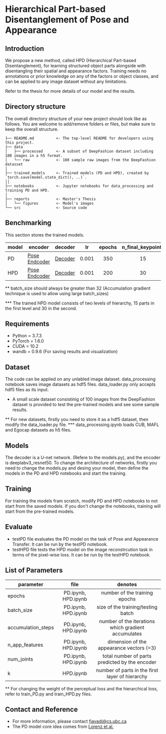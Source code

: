 # Hierarchical Part-based Disentanglement of Pose and Appearance

## Introduction
We propose a new method, called HPD (Hierarchical Part-based Disentanglement), for learning
structured object parts alongside with disentangling their spatial and appearance
factors. Training needs no annotations or prior knowledge on any of the factors
or object classes, and can be applied to any image dataset without any limitations.

Refer to the thesis for more details of our model and the results.


## Directory structure

The overall directory structure of your new project should look like as follows. You are welcome to add/remove folders or files, but make sure to keep the overall structure.

```
├── README.md          <- The top-level README for developers using this project.
├── data
│   ├── processed      <- A subset of DeepFashion dataset including 100 images in a h5 format.
│   └── raw            <- 100 sample raw images from the DeepFashion datasset 
│
├── trained_models     <- Trained models (PD and HPD), created by `torch.save(model.state_dict(), ..)`.
││
├── notebooks          <- Jupyter notebooks for data_processing and training PD and HPD. 
│
├── reports            <- Master's Thesis
│   └── figures        <- Model's images
└── src                <- Source code
```

## Benchmarking

This section stores the trained models.

model  | encoder | decoder | lr | epochs| n_final_keypoints
--------|--------|--------|:------:|:------:|:------:
PD| [Pose Endcoder](https://drive.google.com/file/d/1FQPLKfILW-rEoXvLOEZG5Zm4YF6fXcKh/view?usp=sharing) | [Decoder](https://drive.google.com/file/d/1kNa6PtS_dVK-IqLaIicn9IqbGNQJ8zmJ/view?usp=sharing)| 0.001| 350| 15
HPD| [Pose Endcoder](https://drive.google.com/file/d/19Vhbhlw6hhIcNoECw57ze2cRDmhrbSMB/view?usp=sharing) | [Decoder](https://drive.google.com/file/d/1EO3XYN7dEO1QYF1N6NiUgGkn7ss7mslm/view?usp=sharing)| 0.001 | 200 | 30

** batch_size should always be greater than 32 (Accumulation gradient technique is used to allow using large batch_sizes)

*** The trained HPD model consists of two levels of hierarchy, 15 parts in the first level and 30 in the second. 


## Requirements

- Python = 3.7.3
- PyTorch = 1.6.0
- CUDA = 10.2 
- wandb = 0.9.6 (For saving results and visualization)

## Dataset
The code can be applied on any unlabled image dataset. data_processing notebook saves image datasets as hdf5 files. data_loader.py only accepts hdf5 files as its input. 
* A small scale dataset consistinig of 100 images from  the DeepFashion dataset is provided to test the pre-trained models and see some sample results. 

** For new datasets, firstly you need to store it as a hdf5 dataset, then modify the data_loader.py file. 
*** data_processing.ipynb loads CUB, MAFL and Egocap datasets as h5 files.

## Models
The decoder is a U-net network. (Refere to the models.py), and the encoder is deeplabv3_resnet50.
To change the  architecture of networks, firstly you need to change the models.py and desing your model, then define the models in the PD and HPD notebooks and start the training. 

## Training

For training the models fram scratch, modify PD and HPD notebooks to not start from the saved models. If you don't change the notebooks, training will start from the pre-trained models. 

## Evaluate
- testPD file evaluates the PD model on the task of Pose and Appearance Transfer. It can be run by the testPD notebook.
- testHPD file tests the HPD model on the image reconstrcution task in terms of the pixel-wise loss. It can be run by the testHPD notebook.

## List of Parameters
parameter  | file | denotes 
--------|:------:|:------:
epochs | PD.ipynb, HPD.ipynb | number of the training epochs
batch_size | PD.ipynb, HPD.ipynb | size of the training/testing batch
accumulation_steps | PD.ipynb, HPD.ipynb | number of the iterations which gradient accumulates
n_app_features | PD.ipynb, HPD.ipynb | dimension of the appearance vectors (=3)
num_joints | PD.ipynb, HPD.ipynb | total number of parts predicted by the encoder
k | HPD.ipynb | number of parts in the first layer of hierarchy

** For changing the weight of the perceptual loss and the hierarchical loss, refer to train_PD.py and train_HPD.py files. 

## Contact and Reference
- For more information, please contact fjavadi@cs.ubc.ca
- The PD model core idea comes from [Lorenz et al.](https://arxiv.org/abs/1903.06946) 
